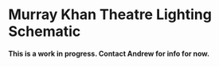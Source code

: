 Murray Khan Theatre Lighting Schematic
======================================

**This is a work in progress. Contact Andrew for info for now.**